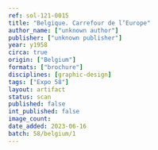 ```yaml
---
ref: sol-121-0015
title: "Belgique. Carrefour de l’Europe"
author_name: ["unknown author"]
publisher: ["unknown publisher"]
year: y1958
circa: true
origin: ["Belgium"]
formats: ["brochure"]
disciplines: [graphic-design]
tags: ["Expo 58"]
layout: artifact
status: scan
published: false
int_published: false
image_count:
date_added: 2023-06-16
batch: 58/belgium/1
---
```

